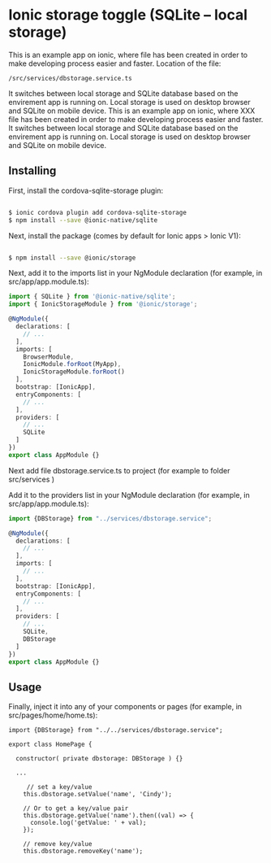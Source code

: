 # Ionic storage toggle (SQLite – local storage)
This is an example app on ionic, where file has been created in order to make developing process easier and faster. Location of the file:
```
/src/services/dbstorage.service.ts
```
It switches between local storage and SQLite database based on the envirement app is running on. Local storage is used on desktop browser and SQLite on mobile device.
This is an example app on ionic, where XXX file has been created in order to make developing process easier and faster. It switches between local storage and SQLite database based on the envirement app is running on. Local storage is used on desktop browser and SQLite on mobile device.

## Installing

First, install the cordova-sqlite-storage plugin:
```bash

$ ionic cordova plugin add cordova-sqlite-storage
$ npm install --save @ionic-native/sqlite
```
Next, install the package (comes by default for Ionic apps > Ionic V1):
```bash

$ npm install --save @ionic/storage
```
Next, add it to the imports list in your NgModule declaration (for example, in src/app/app.module.ts):
```ts
import { SQLite } from '@ionic-native/sqlite';
import { IonicStorageModule } from '@ionic/storage';

@NgModule({
  declarations: [
    // ...
  ],
  imports: [
    BrowserModule,
    IonicModule.forRoot(MyApp),
    IonicStorageModule.forRoot()
  ],
  bootstrap: [IonicApp],
  entryComponents: [
    // ...
  ],
  providers: [
    // ...
    SQLite
  ]
})
export class AppModule {}
```
Next add file dbstorage.service.ts to project (for example to folder src/services ) 

Add it to the providers list in your NgModule declaration (for example, in src/app/app.module.ts):
```ts
import {DBStorage} from "../services/dbstorage.service";

@NgModule({
  declarations: [
    // ...
  ],
  imports: [
    // ...
  ],
  bootstrap: [IonicApp],
  entryComponents: [
    // ...
  ],
  providers: [
    // ...
    SQLite, 
    DBStorage
  ]
})
export class AppModule {}
```
## Usage
Finally, inject it into any of your components or pages (for example, in src/pages/home/home.ts):
```ts: 
import {DBStorage} from "../../services/dbstorage.service";

export class HomePage {

  constructor( private dbstorage: DBStorage ) {}

  ...

     // set a key/value
    this.dbstorage.setValue('name', 'Cindy');

    // Or to get a key/value pair
    this.dbstorage.getValue('name').then((val) => {
      console.log('getValue: ' + val);
    });

    // remove key/value
    this.dbstorage.removeKey('name');
```
